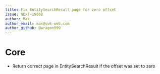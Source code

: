 ```yaml
---
title: Fix EntitySearchResult page for zero offset
issue: NEXT-19868
author: Max
author_email: max@swk-web.com
author_github: @aragon999
---
```

# Core
* Return correct page in EntitySearchResult if the offset was set to zero
